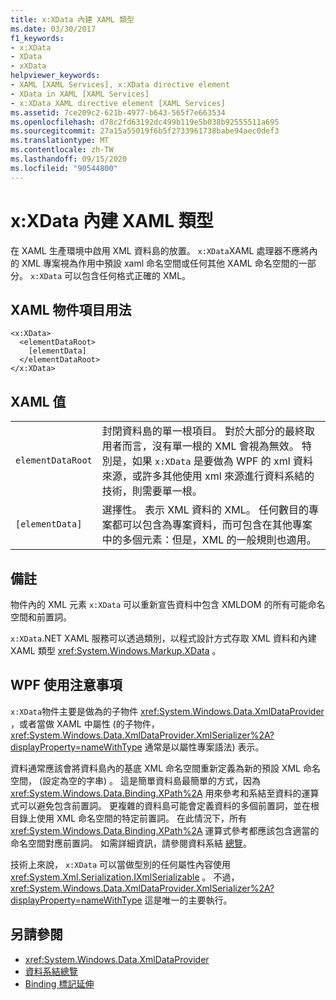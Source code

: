 ```yaml
---
title: x:XData 內建 XAML 類型
ms.date: 03/30/2017
f1_keywords:
- x:XData
- XData
- xXData
helpviewer_keywords:
- XAML [XAML Services], x:XData directive element
- XData in XAML [XAML Services]
- x:XData XAML directive element [XAML Services]
ms.assetid: 7ce209c2-621b-4977-b643-565f7e663534
ms.openlocfilehash: d78c2fd63192dc499b119e5b038b92555511a695
ms.sourcegitcommit: 27a15a55019f6b5f2733961738babe94aec0def3
ms.translationtype: MT
ms.contentlocale: zh-TW
ms.lasthandoff: 09/15/2020
ms.locfileid: "90544800"
---
```

# <a name="xxdata-intrinsic-xaml-type"></a>x:XData 內建 XAML 類型
在 XAML 生產環境中啟用 XML 資料島的放置。 `x:XData`XAML 處理器不應將內的 XML 專案視為作用中預設 xaml 命名空間或任何其他 XAML 命名空間的一部分。 `x:XData` 可以包含任何格式正確的 XML。

## <a name="xaml-object-element-usage"></a>XAML 物件項目用法

```xaml
<x:XData>
  <elementDataRoot>
    [elementData]
  </elementDataRoot>
</x:XData>
```

## <a name="xaml-values"></a>XAML 值

|||
|-|-|
|`elementDataRoot`|封閉資料島的單一根項目。 對於大部分的最終取用者而言，沒有單一根的 XML 會視為無效。 特別是，如果 `x:XData` 是要做為 WPF 的 xml 資料來源，或許多其他使用 xml 來源進行資料系結的技術，則需要單一根。|
|`[elementData]`|選擇性。 表示 XML 資料的 XML。 任何數目的專案都可以包含為專案資料，而可包含在其他專案中的多個元素：但是，XML 的一般規則也適用。|

## <a name="remarks"></a>備註

物件內的 XML 元素 `x:XData` 可以重新宣告資料中包含 XMLDOM 的所有可能命名空間和前置詞。

`x:XData`.NET XAML 服務可以透過類別，以程式設計方式存取 XML 資料和內建 XAML 類型 <xref:System.Windows.Markup.XData> 。

## <a name="wpf-usage-notes"></a>WPF 使用注意事項

`x:XData`物件主要是做為的子物件 <xref:System.Windows.Data.XmlDataProvider> ，或者當做 XAML 中屬性 (的子物件， <xref:System.Windows.Data.XmlDataProvider.XmlSerializer%2A?displayProperty=nameWithType> 通常是以屬性專案語法) 表示。

資料通常應該會將資料島內的基底 XML 命名空間重新定義為新的預設 XML 命名空間， (設定為空的字串) 。 這是簡單資料島最簡單的方式，因為 <xref:System.Windows.Data.Binding.XPath%2A> 用來參考和系結至資料的運算式可以避免包含前置詞。 更複雜的資料島可能會定義資料的多個前置詞，並在根目錄上使用 XML 命名空間的特定前置詞。 在此情況下，所有 <xref:System.Windows.Data.Binding.XPath%2A> 運算式參考都應該包含適當的命名空間對應前置詞。 如需詳細資訊，請參閱資料系結 [總覽](../data/data-binding-overview.md)。

技術上來說， `x:XData` 可以當做型別的任何屬性內容使用 <xref:System.Xml.Serialization.IXmlSerializable> 。 不過， <xref:System.Windows.Data.XmlDataProvider.XmlSerializer%2A?displayProperty=nameWithType> 這是唯一的主要執行。

## <a name="see-also"></a>另請參閱

- <xref:System.Windows.Data.XmlDataProvider>
- [資料系結總覽](../data/data-binding-overview.md)
- [Binding 標記延伸](/dotnet/desktop/wpf/advanced/binding-markup-extension)
